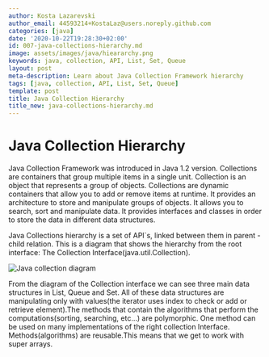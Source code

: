 ```yaml
---
author: Kosta Lazarevski
author_email: 44593214+KostaLaz@users.noreply.github.com
categories: [java]
date: '2020-10-22T19:28:30+02:00'
id: 007-java-collections-hierarchy.md
image: assets/images/java/hieararchy.png
keywords: java, collection, API, List, Set, Queue
layout: post
meta-description: Learn about Java Collection Framework hierarchy
tags: [java, collection, API, List, Set, Queue]
template: post
title: Java Collection Hierarchy
title_new: java-collections-hierarchy.md
---
```




# Java Collection Hierarchy



Java Collection Framework was introduced in Java 1.2 version. Collections are containers that group multiple items in a single unit. Collection is an object that represents a group of objects. Collections are dynamic containers that allow you to add or remove items at runtime. It provides an architecture to store and manipulate groups of objects. It allows  you to search, sort and manipulate data. It provides interfaces and classes in order to store the data in different data structures.



Java Collections hierarchy is a set of API`s,  linked between them in parent - child relation.  This is a diagram that shows the hierarchy from the root interface: The Collection Interface(java.util.Collection).



![Java collection diagram](https://static.javatpoint.com/images/java-collection-hierarchy.png)



From the diagram of the Collection interface we can see three main data structures in List, Queue and Set. All of these data structures are manipulating only with values(the iterator uses index to check or add or retrieve  element).The methods that contain the algorithms that perform the computations(sorting, searching, etc…) are polymorphic. One method can be used on many implementations of the right collection Interface. Methods(algorithms) are reusable.This means that we get to work with super arrays.
